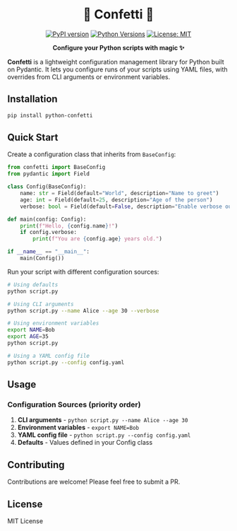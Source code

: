<h1 align="center">🎊 Confetti 🎊</h1>

<p align="center">
  <a href="https://badge.fury.io/py/python-confetti"><img src="https://badge.fury.io/py/python-confetti.svg" alt="PyPI version"></a>
  <a href="https://pypi.org/project/python-confetti/"><img src="https://img.shields.io/pypi/pyversions/python-confetti.svg" alt="Python Versions"></a>
  <a href="https://opensource.org/licenses/MIT"><img src="https://img.shields.io/badge/License-MIT-yellow.svg" alt="License: MIT"></a>
</p>

<p align="center">
  <b>Configure your Python scripts with magic ✨</b>
</p>

**Confetti** is a lightweight configuration management library for Python built on Pydantic. It lets you configure runs of your scripts using YAML files, with overrides from CLI arguments or environment variables.

## Installation

```bash
pip install python-confetti
```

## Quick Start

Create a configuration class that inherits from `BaseConfig`:

```python
from confetti import BaseConfig
from pydantic import Field

class Config(BaseConfig):
    name: str = Field(default="World", description="Name to greet")
    age: int = Field(default=25, description="Age of the person")
    verbose: bool = Field(default=False, description="Enable verbose output")

def main(config: Config):
    print(f"Hello, {config.name}!")
    if config.verbose:
        print(f"You are {config.age} years old.")

if __name__ == "__main__":
    main(Config())
```

Run your script with different configuration sources:

```bash
# Using defaults
python script.py

# Using CLI arguments
python script.py --name Alice --age 30 --verbose

# Using environment variables
export NAME=Bob
export AGE=35
python script.py

# Using a YAML config file
python script.py --config config.yaml
```

## Usage

### Configuration Sources (priority order)

1. **CLI arguments** - `python script.py --name Alice --age 30`
2. **Environment variables** - `export NAME=Bob`
3. **YAML config file** - `python script.py --config config.yaml`
4. **Defaults** - Values defined in your Config class

## Contributing

Contributions are welcome! Please feel free to submit a PR.

## License

MIT License